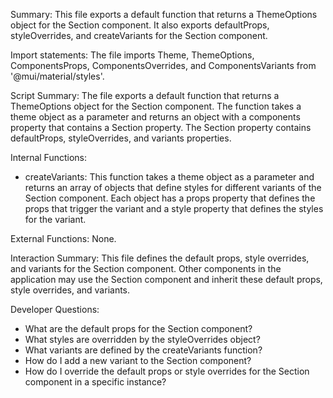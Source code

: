 Summary:
This file exports a default function that returns a ThemeOptions object for the Section component. It also exports defaultProps, styleOverrides, and createVariants for the Section component.

Import statements:
The file imports Theme, ThemeOptions, ComponentsProps, ComponentsOverrides, and ComponentsVariants from '@mui/material/styles'.

Script Summary:
The file exports a default function that returns a ThemeOptions object for the Section component. The function takes a theme object as a parameter and returns an object with a components property that contains a Section property. The Section property contains defaultProps, styleOverrides, and variants properties.

Internal Functions:
- createVariants: This function takes a theme object as a parameter and returns an array of objects that define styles for different variants of the Section component. Each object has a props property that defines the props that trigger the variant and a style property that defines the styles for the variant.

External Functions:
None.

Interaction Summary:
This file defines the default props, style overrides, and variants for the Section component. Other components in the application may use the Section component and inherit these default props, style overrides, and variants.

Developer Questions:
- What are the default props for the Section component?
- What styles are overridden by the styleOverrides object?
- What variants are defined by the createVariants function?
- How do I add a new variant to the Section component?
- How do I override the default props or style overrides for the Section component in a specific instance?